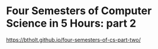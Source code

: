 # Four Semesters of Computer Science in 5 Hours: part 2

https://btholt.github.io/four-semesters-of-cs-part-two/
